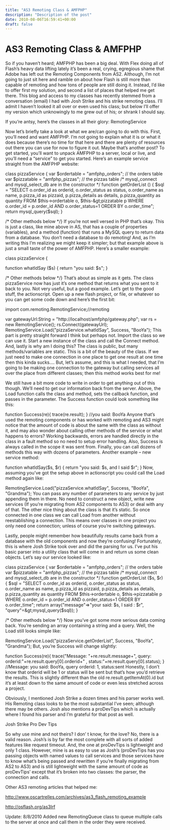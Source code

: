```yaml
---
title: "AS3 Remoting Class & AMFPHP"
description: "Description of the post"
date: 2010-08-06T16:59:41+00:00
draft: false
---
```


# AS3 Remoting Class & AMFPHP

So if you haven’t heard; AMFPHP has been a big deal. With Flex doing all of Flash’s heavy data lifting lately it’s been a real, crying, egregious shame that Adobe has left out the Remoting Components from AS2. Although, I’m not going to just sit here and ramble on about how Flash is still more than capable of remoting and how tons of people are still doing it. Instead, I’d like to offer first my solution, and second a list of places that helped me get there. This blog and access to my classes has recently stemmed from a conversation (email) I had with Josh Strike and his strike remoting class. I’ll admit I haven’t looked it all over or even used his class; but below I’ll offer my version which unknowingly to me grew out of his; or shrank I should say.

If you’re antsy, here’s the classes in all their glory: RemotingService

Now let’s briefly take a look at what we are/can going to do with this. First, you’ll need and want AMFPHP. I’m not going to explain what it is or what it does because there’s no time for that here and there are plenty of resources out there you can use for now to figure it out. Maybe that’s another post? To get started, you’ll want to unpack AMFPHP to a server, local or live, and you’ll need a “service” to get you started. Here’s an example service straight from the AMFPHP website:

class pizzaService {
 var $ordertable = "amfphp_orders"; // the orders table
 var $pizzatable = "amfphp_pizzas"; // the pizzas table
 /* mysql_connect and mysql_select_db are in the constructor */
 function getOrderList ()
 {
 $sql = "SELECT o.order_id as orderid, o.order_status as status, o.order_name as name, p.pizza_id as pizzaid, p.pizza_details as details, p.pizza_quantity as quantity FROM $this-&gt;ordertable o, $this-&gt;pizzatable p WHERE o.order_id = p.order_id AND o.order_status=1 ORDER BY o.order_time";
 return mysql_query($sql);
 } 
 
 /* Other methods below */}
If you’re not well versed in PHP that’s okay. This is just a class, like mine above in AS, that has a couple of properties (variables), and a method (function) that runs a MySQL query to return data from a database. You don’t need a database to do remoting! And, as I’m writing this I’m realizing we might keep it simpler; but that example above is just a small taste of the power of AMFPHP. Here’s a smaller example:

class pizzaService {
 
function whatIdSay ($s)
{
return "you said: $s";
}
 
/* Other methods below */}
That’s about as simple as it gets. The class pizzaService now has just it’s one method that returns what you sent to it back to you. Not very useful, but a good example. Let’s get to the good stuff, the actionscript. Open up a new flash project, or file, or whatever so you can get some code down and here’s the first bit:

import com.remoting.RemotingService;//remoting
 
var gatewayUrl:String = "http://localhost/amfphp/gateway.php";
var rs = new RemotingService();
rs.Connect(gatewayUrl);
RemotingService.Load("pizzaService.whatIdSay", Success, "BooYa");
This part is pretty straight forward I think but perhaps not. Import the class so we can use it. Start a new instance of the class and call the Connect method. And, lastly is why am I doing this? The class is public, but many methods/variables are static. This is a bit of the beauty of the class. If we just need to make one connection in one place to get one result at one time then this kinda sucks…. But, let’s assume, and this is what I needed, that I’m going to be making one connection to the gateway but calling services all over the place from different classes; then this method works best for me!

We still have a bit more code to write in order to get anything out of this though. We’ll need to get our information back from the server. Above, the Load function calls the class and method, sets the callback function, and passes in the parameter. The Success function could look something like this:

function Success(re){
trace(re.result);
}
//you said: BooYa
Anyone that’s used the remoting components or has worked with remoting and AS3 might notice that the amount of code is about the same with the class as without it, and may also wonder about calling other methods of the service or what happens to errors? Working backwards, errors are handled directly in the class in a fault method so no need to setup error handling. Also, Success is always called in the scope it was sent from. Finally, you can call dozens of methods this way with dozens of parameters. Another example – new service method:

function whatIdSay($s, $r)
{
return "you said: $s, and I said $r";
}
Now, assuming you’ve got the setup above in actionscript you could call the Load method again like:

RemotingService.Load("pizzaService.whatIdSay", Success, "BooYa", "Grandma");
You can pass any number of parameters to any service by just appending them in there. No need to construct a new object, write new services (If you’re migrating from AS2 components to AS3) or deal with any of that. The other nice thing about the class is that it’s static. So once connected in one class we can call Load from another without reestablishing a connection. This means over classes in one project you only need one connection; unless of course you’re switching gateways.

Lastly, people might remember how beautifully results came back from a database with the old components and now they’re confusing! Fortunately, this is where Josh Strike took over and did the parsing for us. I’ve put his basic parser into a utility class that will come in and return us some clean objects. Let’s say our service looked like:

class pizzaService {
var $ordertable = "amfphp_orders"; // the orders table
var $pizzatable = "amfphp_pizzas"; // the pizzas table
/* mysql_connect and mysql_select_db are in the constructor */
function getOrderList ($s, $r)
{
$sql = "SELECT o.order_id as orderid, o.order_status as status, o.order_name as name, p.pizza_id as pizzaid, p.pizza_details as details, p.pizza_quantity as quantity FROM $this-&gt;ordertable o, $this-&gt;pizzatable p WHERE o.order_id = p.order_id AND o.order_status=1 ORDER BY o.order_time";
return array("message"=&gt;"your said: $s, I said : $r", "query"=&gt;mysql_query($sql));
}
 
/* Other methods below */}
Now you’ve got some more serious data coming back. You’re sending an array containing a string and a query. Well, the Load still looks simple like:

RemotingService.Load("pizzaService.getOrderList", Success, "BooYa", "Grandma");
But, you’re Success will change slightly:

function Success(re){
trace("Message: "+re.result.message+", query: orderid:"+re.result.query[0].orderid+" , status:"+re.result.query[0].status);
}
//Message: you said: BooYa, query orderid: 1, status:sent
Honestly, I don’t know that orderid will be 1 or status will be sent but that’s how you’d retrieve the results. This is slightly different than the old re.result.getItemAt(0).id but it’s at least down to the same amount of code or even less stretched across a project.

Obviously, I mentioned Josh Strike a dozen times and his parser works well. His Remoting class looks to be the most substantial I’ve seen; although there may be others. Josh also mentions a proDevTips which is actually where I found his parser and I’m grateful for that post as well.

Josh Strike
Pro Dev Tips

So why use mine and not theirs? I don’ t know, for the love? No, there is a valid reason. Josh’s is by far the most complete with all sorts of added features like request timeout. And, the one at proDevTips is lightweight and only 1 class. However, mine is as easy to use as Josh’s (proDevTips has you passing objects with named values to call services and those services have to know what’s being passed and rewritten if you’re finally migrating from AS2 to AS3) and is still lightweight with the same amount of code as proDevTips’ except that it’s broken into two classes: the parser, the connection and calls.

Other AS3 remoting articles that helped me:

http://www.oscartrelles.com/archives/as3_flash_remoting_example

http://osflash.org/as3lrf

Update:
8/8/2010
Added new RemotingQueue class to queue multiple calls to the server at once and call them in the order they were received.